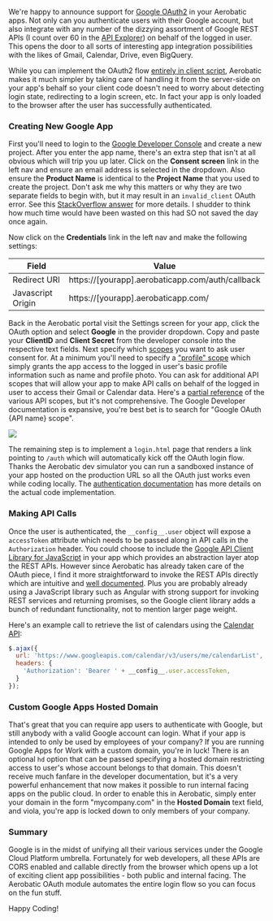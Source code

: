 <meta id="blogShortUrl" value="http://bit.ly/1rb6RTo">
<meta id="blogAuthorBio" value="David Von Lehman is co-founder of Aerobatic. He oftentimes has visions of JavaScript, cloud platforms, and single page applications dancing in his head. Reach him at @davidvlsea or david@aerobatic.com">

We're happy to announce support for [Google OAuth2](https://developers.google.com/accounts/docs/OAuth2) in your Aerobatic apps. Not only can you authenticate users with their Google account, but also integrate with any number of the dizzying assortment of Google REST APIs (I count over 60 in the [API Explorer](https://developers.google.com/apis-explorer/?csw=1#p/)) on behalf of the logged in user. This opens the door to all sorts of interesting app integration possibilities with the likes of Gmail, Calendar, Drive, even BigQuery.

While you can implement the OAuth2 flow [entirely in client script](https://developers.google.com/accounts/docs/OAuth2UserAgent), Aerobatic makes it much simpler by taking care of handling it from the server-side on your app's behalf so your client code doesn't need to worry about detecting login state, redirecting to a login screen, etc. In fact your app is only loaded to the browser after the user has successfully authenticated.

### Creating New Google App
First you'll need to login to the [Google Developer Console](https://console.developers.google.com) and create a new project. After you enter the app name, there's an extra step that isn't at all obvious which will trip you up later. Click on the __Consent screen__ link in the left nav and ensure an email address is selected in the dropdown. Also ensure the __Product Name__ is identical to the __Project Name__ that you used to create the project. Don't ask me why this matters or why they are two separate fields to begin with, but it may result in an `invalid_client` OAuth error. See this [StackOverflow answer](https://developers.google.com/accounts/docs/OAuth2UserAgent) for more details. I shudder to think how much time would have been wasted on this had SO not saved the day once again.

Now click on the __Credentials__ link in the left nav and make the following settings:

Field  | Value
------------- | -------------
Redirect URI | https://[yourapp].aerobaticapp.com/auth/callback
Javascript Origin | https://[yourapp].aerobaticapp.com/

Back in the Aerobatic portal visit the Settings screen for your app, click the OAuth option and select __Google__ in the provider dropdown. Copy and paste your __ClientID__ and __Client Secret__ from the developer console into the respective text fields. Next specify which [scopes](https://developers.google.com/accounts/docs/OAuth2Login#scope-param) you want to ask user consent for. At a minimum you'll need to specify a ["profile" scope](https://developers.google.com/+/api/oauth#profile) which simply grants the app access to the logged in user's basic profile information such as name and profile photo. You can ask for additional API scopes that will allow your app to make API calls on behalf of the logged in user to access their Gmail or Calendar data. Here's a [partial reference](https://developers.google.com/gdata/faq#AuthScopes) of the various API scopes, but it's not comprehensive. The Google Developer documentation is expansive, you're best bet is to search for "Google OAuth {API name} scope".

<img class="img-responsive" src="https://s3-us-west-2.amazonaws.com/aerobatic-media/aerobatic-portal-oauth-google.png">

The remaining step is to implement a `login.html` page that renders a link pointing to `/auth` which will automatically kick off the OAuth login flow. Thanks the Aerobatic dev simulator you can run a sandboxed instance of your app hosted on the production URL so all the OAuth just works even while coding locally. The [authentication documentation](/docs/authentication) has more details on the actual code implementation.

### Making API Calls
Once the user is authenticated, the `__config__.user` object will expose a `accessToken` attribute which needs to be passed along in API calls in the `Authorization` header. You could choose to include the [Google API Client Library for JavaScript](https://developers.google.com/api-client-library/javascript/) in your app which provides an abstraction layer atop the REST APIs. However since Aerobatic has already taken care of the OAuth piece, I find it more straightforward to invoke the REST APIs directly which are intuitive and [well documented](https://developers.google.com/apis-explorer/). Plus you are probably already using a JavaScript library such as Angular with strong support for invoking REST services and returning promises, so the Google client library adds a bunch of redundant functionality, not to mention larger page weight.

Here's an example call to retrieve the list of calendars using the [Calendar API](https://developers.google.com/google-apps/calendar/):

```js
$.ajax({
  url: 'https://www.googleapis.com/calendar/v3/users/me/calendarList',
  headers: {
    'Authorization': 'Bearer ' + __config__.user.accessToken,
  }
});
```

### Custom Google Apps Hosted Domain
That's great that you can require app users to authenticate with Google, but still anybody with a valid Google account can login. What if your app is intended to only be used by employees of your company? If you are running Google Apps for Work with a custom domain, you're in luck! There is an optional `hd` option that can be passed specifying a hosted domain restricting access to user's whose account belongs to that domain. This doesn't receive much fanfare in the developer documentation, but it's a very powerful enhancement that now makes it possible to run internal facing apps on the public cloud. In order to enable this in Aerobatic, simply enter your domain in the form "mycompany.com" in the __Hosted Domain__ text field, and viola, you're app is locked down to only members of your company.

### Summary
Google is in the midst of unifying all their various services under the Google Cloud Platform umbrella. Fortunately for web developers, all these APIs are CORS enabled and callable directly from the browser which opens up a lot of exciting client app possibilities - both public and internal facing. The Aerobatic OAuth module automates the entire login flow so you can focus on the fun stuff.

Happy Coding!
